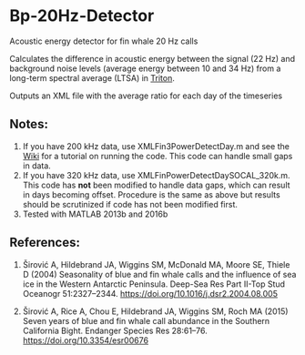 # Bp-20Hz-Detector
Acoustic energy detector for fin whale 20 Hz calls

Calculates the difference in acoustic energy between the signal (22 Hz) and background noise levels (average energy between 10 and 34 Hz) from a long-term spectral average (LTSA) in [Triton](https://github.com/MarineBioAcousticsRC/Triton.git).

Outputs an XML file with the average ratio for each day of the timeseries

## Notes:
1. If you have 200 kHz data, use XMLFin3PowerDetectDay.m and see the [Wiki](https://github.com/MarineBioAcousticsRC/Bp-20Hz-Detector/wiki) for a tutorial on running the code. This code can handle small gaps in data.
2. If you have 320 kHz data, use XMLFinPowerDetectDaySOCAL_320k.m. This code has **not** been modified to handle data gaps, which can result in days becoming offset. Procedure is the same as above but results should be scrutinized if code has not been modified first.
3. Tested with MATLAB 2013b and 2016b

## References:

1. Širović A, Hildebrand JA, Wiggins SM, McDonald MA, Moore SE, Thiele D (2004) Seasonality of blue and fin whale calls and the influence of sea ice in the Western Antarctic Peninsula. Deep-Sea Res Part II-Top Stud Oceanogr 51:2327–2344. https://doi.org/10.1016/j.dsr2.2004.08.005

2. Širović A, Rice A, Chou E, Hildebrand JA, Wiggins SM, Roch MA (2015) Seven years of blue and fin whale call abundance in the Southern California Bight. Endanger Species Res 28:61–76. https://doi.org/10.3354/esr00676
